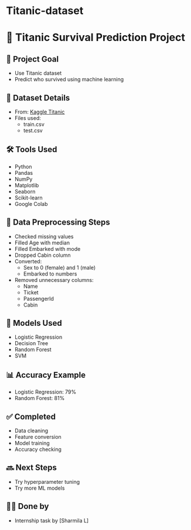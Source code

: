 # Titanic-dataset
# 🚢 Titanic Survival Prediction Project

## 📌 Project Goal
- Use Titanic dataset
- Predict who survived using machine learning

## 📁 Dataset Details
- From: [Kaggle Titanic](https://www.kaggle.com/competitions/titanic)
- Files used:
  - train.csv
  - test.csv

## 🛠️ Tools Used
- Python
- Pandas
- NumPy
- Matplotlib
- Seaborn
- Scikit-learn
- Google Colab

## 🧹 Data Preprocessing Steps
- Checked missing values
- Filled Age with median
- Filled Embarked with mode
- Dropped Cabin column
- Converted:
  - Sex to 0 (female) and 1 (male)
  - Embarked to numbers
- Removed unnecessary columns:
  - Name
  - Ticket
  - PassengerId
  - Cabin

## 🤖 Models Used
- Logistic Regression
- Decision Tree
- Random Forest
- SVM

## 📊 Accuracy Example
- Logistic Regression: 79%
- Random Forest: 81%

## ✅ Completed
- Data cleaning
- Feature conversion
- Model training
- Accuracy checking

## 🔜 Next Steps
- Try hyperparameter tuning
- Try more ML models

## 🙋‍♀️ Done by
- Internship task by [Sharmila L]
